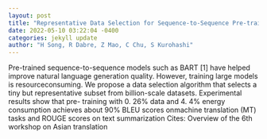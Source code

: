 ```yaml
--- 
layout: post 
title: "Representative Data Selection for Sequence-to-Sequence Pre-training" 
date: 2022-05-10 03:22:04 -0400 
categories: jekyll update 
author: "H Song, R Dabre, Z Mao, C Chu, S Kurohashi" 
--- 
```

Pre-trained sequence-to-sequence models such as BART [1] have helped improve natural language generation quality. However, training large models is resourceconsuming. We propose a data selection algorithm that selects a tiny but representative subset from billion-scale datasets. Experimental results show that pre- training with 0. 26% data and 4. 4% energy consumption achieves about 90% BLEU scores onmachine translation (MT) tasks and ROUGE scores on text summarization Cites: Overview of the 6th workshop on Asian translation